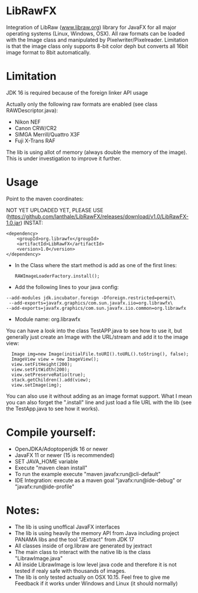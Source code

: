 # LibRawFX
Integration of LibRaw (www.libraw.org) library for JavaFX for all major operating systems (Linux, Windows, OSX). 
All raw formats can be loaded with the Image class and manipulated by Pixelwriter/Pixelreader. Limitation is that the image class only supports 8-bit color deph but converts all 16bit image format to 8bit automatically.

# Limitation
JDK 16 is required because of the foreign linker API usage

Actually only the following raw formats are enabled (see class RAWDescriptor.java):
- Nikon NEF
- Canon CRW/CR2
- SIMGA Merrill/Quattro X3F
- Fuji X-Trans RAF

The lib is using allot of memory (always double the memory of the image). This is under investigation to improve it further. 

# Usage
Point to the maven coordinates:

NOT YET UPLOADED YET, PLEASE USE (https://github.com/lanthale/LibRawFX/releases/download/v1.0/LibRawFX-1.0.jar) INSTAT:

```
<dependency>  
    <groupId>org.librawfx</groupId>    
    <artifactId>LibRawFX</artifactId>  
    <version>1.0</version>  
</dependency>  
```  

- In the Class where the start method is add as one of the first lines:

     `RAWImageLoaderFactory.install();`  

- Add the following lines to your java config:

```
--add-modules jdk.incubator.foreign -Dforeign.restricted=permit\  
 --add-exports=javafx.graphics/com.sun.javafx.iio=org.librawfx\  
--add-exports=javafx.graphics/com.sun.javafx.iio.common=org.librawfx
```

- Module name: org.librawfx


You can have a look into the class TestAPP.java to see how to use it, but generally just create an Image with the URL/stream and add it to the image view:

```
  Image img=new Image(initialFile.toURI().toURL().toString(), false);  
  ImageView view = new ImageView();  
  view.setFitHeight(200);  
  view.setFitWidth(200);  
  view.setPreserveRatio(true);  
  stack.getChildren().add(view);  
  view.setImage(img);
```  

You can also use it without adding as an image format support. What I mean you can also forget the ".install" line and just load a file URL with the lib (see the TestApp.java to see how it works).

# Compile yourself:
- OpenJDKA/Adoptopenjdk 16 or newer
- JavaFX 11 or newer (15 is recommended)
- SET JAVA_HOME variable
- Execute "maven clean install"
- To run the example execute "maven javafx:run@cli-default"
- IDE Integration: execute as a maven goal "javafx:run@ide-debug" or "javafx:run@ide-profile" 

# Notes:
- The lib is using unoffical JavaFX interfaces
- The lib is using heavily the memory API from Java including project PANAMA libs and the tool "JExtract" from JDK 17
- All classes inside of org.libraw are generated by jextract
- The main class to interact with the native lib is the class "LibrawImage.java"
- All inside LibrawImage is low level java code and therefore it is not tested if realy safe with thousands of images.
- The lib is only tested actually on OSX 10.15. Feel free to give me Feedback if it works under Windows and Linux (it should normally)
     
